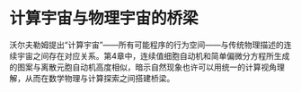 # 计算宇宙与物理宇宙的桥梁

沃尔夫勒姆提出“计算宇宙”——所有可能程序的行为空间——与传统物理描述的连续宇宙之间存在对应关系。第4章中，连续值细胞自动机和简单偏微分方程所生成的图案与离散元胞自动机高度相似，暗示自然现象也许可以用统一的计算视角理解，从而在数学物理与计算探索之间搭建桥梁。

